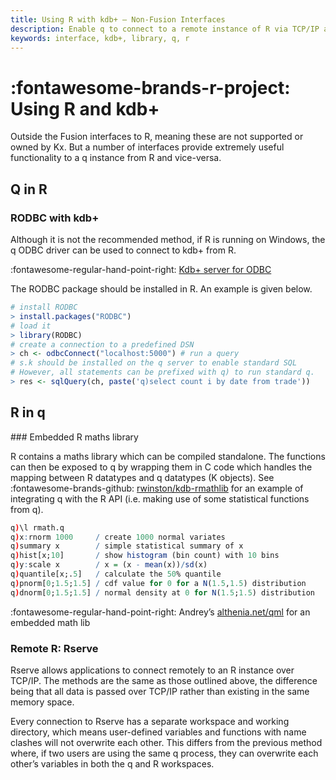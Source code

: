 ```yaml
---
title: Using R with kdb+ – Non-Fusion Interfaces
description: Enable q to connect to a remote instance of R via TCP/IP and invoke R routines remotely; and enable q to load the R maths library and invoke R math routines locally.
keywords: interface, kdb+, library, q, r
---
```

# :fontawesome-brands-r-project: Using R and kdb+

Outside the Fusion interfaces to R, meaning these are not supported or owned by Kx. But a number of interfaces provide extremely useful functionality to a q instance from R and vice-versa.

## Q in R

### RODBC with kdb+

Although it is not the recommended method, if R is running on Windows, the q ODBC driver can be used to connect to kdb+ from R.

:fontawesome-regular-hand-point-right:
[Kdb+ server for ODBC](../q-server-for-odbc.md)

The RODBC package should be installed in R. An example is given below.

```r
# install RODBC
> install.packages("RODBC")
# load it
> library(RODBC)
# create a connection to a predefined DSN
> ch <- odbcConnect("localhost:5000") # run a query
# s.k should be installed on the q server to enable standard SQL
# However, all statements can be prefixed with q) to run standard q.
> res <- sqlQuery(ch, paste('q)select count i by date from trade'))
```

## R in q

### Embedded R maths library

R contains a maths library which can be compiled standalone.
The functions can then be exposed to q by wrapping them in C code which handles the mapping between R datatypes and q datatypes (K objects).
See :fontawesome-brands-github: [rwinston/kdb-rmathlib](https://github.com/rwinston/kdb-rmathlib)
for an example of integrating q with the R API (i.e. making use of some statistical functions from q).

```q
q)\l rmath.q
q)x:rnorm 1000     / create 1000 normal variates
q)summary x        / simple statistical summary of x
q)hist[x;10]       / show histogram (bin count) with 10 bins
q)y:scale x        / x = (x - mean(x))/sd(x)
q)quantile[x;.5]   / calculate the 50% quantile
q)pnorm[0;1.5;1.5] / cdf value for 0 for a N(1.5,1.5) distribution
q)dnorm[0;1.5;1.5] / normal density at 0 for N(1.5;1.5) distribution
```

:fontawesome-regular-hand-point-right:
Andrey’s [althenia.net/qml](http://althenia.net/qml)
for an embedded math lib


### Remote R: Rserve

Rserve allows applications to connect remotely to an R instance over TCP/IP.
The methods are the same as those outlined above,
the difference being that all data is passed over TCP/IP rather than existing in the same memory space.

Every connection to Rserve has a separate workspace and working directory,
which means user-defined variables and functions with name clashes will not overwrite each other.
This differs from the previous method where, if two users are using the same q process,
they can overwrite each other’s variables in both the q and R workspaces.
